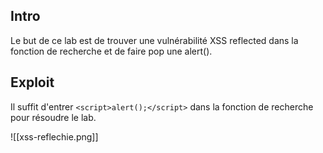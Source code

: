 ## Intro

Le but de ce lab est de trouver une vulnérabilité XSS reflected dans la fonction de recherche et de faire pop une alert().
## Exploit

Il suffit d'entrer `<script>alert();</script>` dans la fonction de recherche pour résoudre le lab.

![[xss-reflechie.png]]